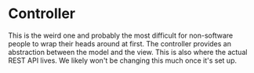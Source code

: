 # Controller
This is the weird one and probably the most difficult for non-software people to wrap their heads around at first. The controller provides an abstraction between the model and the view. This is also where the actual REST API lives. We likely won't be changing this much once it's set up.